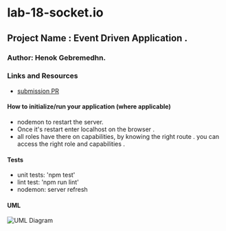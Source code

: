 # lab-18-socket.io

## Project Name : Event Driven Application .

### Author: Henok Gebremedhn.

### Links and Resources

- [submission PR]()

#### How to initialize/run your application (where applicable)

- nodemon to restart the server.
- Once it's restart enter localhost on the browser .
- all roles have there on capabilities, by knowing the right route . you can access the right role and capabilities .

#### Tests

- unit tests: 'npm test'
- lint test: 'npm run lint'
- nodemon: server refresh

#### UML

![UML Diagram](git)

